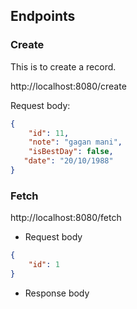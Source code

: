 ## Endpoints

### Create
This is to create a record.

http://localhost:8080/create

Request body: 
```json
{
    "id": 11,
    "note": "gagan mani",
    "isBestDay": false,
   "date": "20/10/1988"
}
```

### Fetch

http://localhost:8080/fetch

* Request body

```json
{
    "id": 1
}
```

* Response body